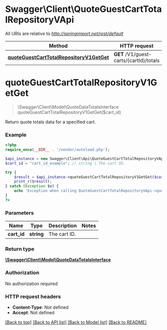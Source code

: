 # Swagger\Client\QuoteGuestCartTotalRepositoryVApi

All URIs are relative to *http://springimport.net/rest/default*

Method | HTTP request | Description
------------- | ------------- | -------------
[**quoteGuestCartTotalRepositoryV1GetGet**](QuoteGuestCartTotalRepositoryVApi.md#quoteGuestCartTotalRepositoryV1GetGet) | **GET** /V1/guest-carts/{cartId}/totals | 


# **quoteGuestCartTotalRepositoryV1GetGet**
> \Swagger\Client\Model\QuoteDataTotalsInterface quoteGuestCartTotalRepositoryV1GetGet($cart_id)



Return quote totals data for a specified cart.

### Example
```php
<?php
require_once(__DIR__ . '/vendor/autoload.php');

$api_instance = new Swagger\Client\Api\QuoteGuestCartTotalRepositoryVApi();
$cart_id = "cart_id_example"; // string | The cart ID.

try {
    $result = $api_instance->quoteGuestCartTotalRepositoryV1GetGet($cart_id);
    print_r($result);
} catch (Exception $e) {
    echo 'Exception when calling QuoteGuestCartTotalRepositoryVApi->quoteGuestCartTotalRepositoryV1GetGet: ', $e->getMessage(), "\n";
}
?>
```

### Parameters

Name | Type | Description  | Notes
------------- | ------------- | ------------- | -------------
 **cart_id** | **string**| The cart ID. | 

### Return type

[**\Swagger\Client\Model\QuoteDataTotalsInterface**](../Model/QuoteDataTotalsInterface.md)

### Authorization

No authorization required

### HTTP request headers

 - **Content-Type**: Not defined
 - **Accept**: Not defined

[[Back to top]](#) [[Back to API list]](../../README.md#documentation-for-api-endpoints) [[Back to Model list]](../../README.md#documentation-for-models) [[Back to README]](../../README.md)

